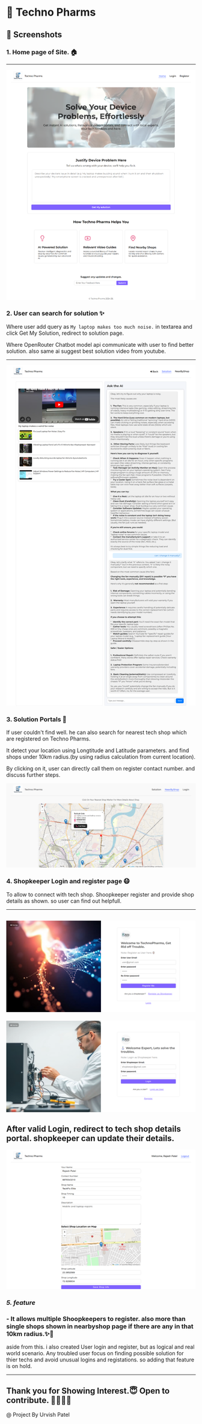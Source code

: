 # 🧰 Techno Pharms
## **📸 Screenshots**
### **1. Home page of Site. 🏠**
---
![alt text](./Screenshots/localhost_TechnoPharms_.png)

### **2. User can search for solution ✨**
Where user add query as `My laptop makes too much noise.` in textarea and click Get My Solution, redirect to solution page.

Where OpenRouter Chatbot model api communicate with user to find better solution. also same ai suggest best solution video from youtube.

---
![alt text](./Screenshots/localhost_TechnoPharms_solution.html.png)

### **3. Solution Portals 📍**
If user couldn't find well. he can also search for nearest tech shop which are registered on Techno Pharms.

It detect your location using Longtitude and Latitude parameters. and find shops under 10km radius.(by using radius calculation from current location).

By clicking on it, user can directly call them on register contact number. and discuss further steps.

![alt text](./Screenshots/localhost_TechnoPharms_nearbyshop.html.png)
### **4. Shopkeeper Login and register page 😷**
To allow to connect with tech shop. Shoopkeeper register and provide shop details as shown. so user can find out helpfull.

---
![alt text](./Screenshots/localhost_TechnoPharms_register.html.png)
---
![alt text](./Screenshots/localhost_TechnoPharms_login.html.png)

After valid Login, redirect to tech shop details portal. shopkeeper can update their details.
---
![alt text](./Screenshots/localhost_TechnoPharms_scripts_dashboard.php.png)

### *5. feature*
### - It allows multiple Shoopkeepers to register. also more than single shops shown in nearbyshop page if there are any in that 10km radius.✨🏪

aside from this. i also created User login and register, but as logical and real world scenario. Any troubled user focus on finding possible solution for thier techs and avoid unusual logins and registations. so adding that feature is on hold.

---
Thank you for Showing Interest.😇
Open to contribute. 🫱🏻‍🫲🏻
---

@ Project By Urvish Patel